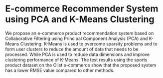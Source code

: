 # E-commerce Recommender System using PCA and K-Means Clustering
We propose an e-commerce product recommendation system based on Collaborative Filtering using Principal
Component Analysis (PCA) and K-Means Clustering. K-Means is used to overcome sparsity problems and to form user clusters
to reduce the amount of data that needs to be processed. While PCA is used to reduce data dimensions and improve clustering
performance of K-Means. The test results using the sports product dataset on the Olist e-commerce show that the proposed
system has a lower RMSE value compared to other methods.
